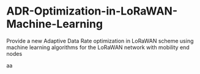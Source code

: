 # ADR-Optimization-in-LoRaWAN-Machine-Learning
Provide a new Adaptive Data Rate optimization in LoRaWAN scheme using machine learning algorithms for the LoRaWAN network with mobility end nodes

aa
